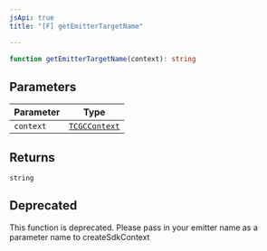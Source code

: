 ```yaml
---
jsApi: true
title: "[F] getEmitterTargetName"

---
```

```ts
function getEmitterTargetName(context): string
```

## Parameters

| Parameter | Type |
| ------ | ------ |
| `context` | [`TCGCContext`](../interfaces/TCGCContext.md) |

## Returns

`string`

## Deprecated

This function is deprecated. Please pass in your emitter name as a parameter name to createSdkContext
